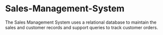 # Sales-Management-System
The Sales Management System uses a relational database to maintain the sales and customer records and support queries to track customer orders.
